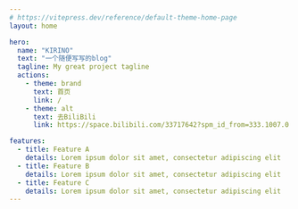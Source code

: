 ```yaml
---
# https://vitepress.dev/reference/default-theme-home-page
layout: home

hero:
  name: "KIRINO"
  text: "一个随便写写的blog"
  tagline: My great project tagline
  actions:
    - theme: brand
      text: 首页
      link: /
    - theme: alt
      text: 去BiliBili
      link: https://space.bilibili.com/33717642?spm_id_from=333.1007.0.0

features:
  - title: Feature A
    details: Lorem ipsum dolor sit amet, consectetur adipiscing elit
  - title: Feature B
    details: Lorem ipsum dolor sit amet, consectetur adipiscing elit
  - title: Feature C
    details: Lorem ipsum dolor sit amet, consectetur adipiscing elit
---
```



